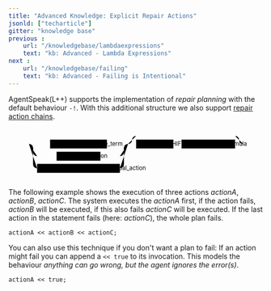 ```yaml
---
title: "Advanced Knowledge: Explicit Repair Actions"
jsonld: ["techarticle"]
gitter: "knowledge base"
previous :
    url: "/knowledgebase/lambdaexpressions"
    text: "kb: Advanced - Lambda Expressions"
next :
    url: "/knowledgebase/failing"
    text: "kb: Advanced - Failing is Intentional"
---
```


AgentSpeak(L++) supports the implementation of _repair planning_ with the default behaviour ```-!```. With this additional structure we also support [repair action chains](http://lightjason.github.io/AgentSpeak/rrd-output/html/org/lightjason/agentspeak/grammar/Agent.g4/index.htm#503f34271b101269197f766a6b90e4a9).

<!--more-->

<svg class="railroad-diagram" viewBox="0 0 628 131" height="120pt" id="svg_503f34271b101269197f766a6b90e4a9"><path d="M20 30v20m10-20v20M20 40h20.5m-.5 0h10m0 0h20" transform="translate(.5 .5)"/><g class="non-terminal" transform="translate(.5 .5)"><path d="M70 40h32m140 0h32M102 29h140v22H102z"/><a xmlns:xlink="http://www.w3.org/1999/xlink" xlink:href="https://lightjason.github.io/AgentSpeak/rrd-output/html/org/lightjason/agentspeak/grammar/Agent.g4/index.htm#42600adc6af2349e9c1da893ee2ec08d"><text x="172" y="44">executable_term</text></a></g><path d="M274 40h20M50 40a10 10 0 0 1 10 10v10a10 10 0 0 0 10 10" transform="translate(.5 .5)"/><g class="non-terminal" transform="translate(.5 .5)"><path d="M70 70h48m108 0h48M118 59h108v22H118z"/><a xmlns:xlink="http://www.w3.org/1999/xlink" xlink:href="https://lightjason.github.io/AgentSpeak/rrd-output/html/org/lightjason/agentspeak/grammar/Agent.g4/index.htm#163e59b1504a89d48bda077b55007abc"><text x="172" y="74">test_action</text></a></g><path d="M274 70a10 10 0 0 0 10-10V50a10 10 0 0 1 10-10M50 40a10 10 0 0 1 10 10v40a10 10 0 0 0 10 10" transform="translate(.5 .5)"/><g class="non-terminal" transform="translate(.5 .5)"><path d="M70 89h204v22H70z"/><a xmlns:xlink="http://www.w3.org/1999/xlink" xlink:href="https://lightjason.github.io/AgentSpeak/rrd-output/html/org/lightjason/agentspeak/grammar/Agent.g4/index.htm#a6ff3b47279b01ca106287f45227661c"><text x="172" y="104">achievement_goal_action</text></a></g><path d="M274 100a10 10 0 0 0 10-10V50a10 10 0 0 1 10-10m0 0a10 10 0 0 0 10-10 10 10 0 0 1 10-10m0 0h244m0 0a10 10 0 0 1 10 10 10 10 0 0 0 10 10m-284 0h20m244 0" transform="translate(.5 .5)"/><g class="non-terminal" transform="translate(.5 .5)"><path d="M314 29h92v22h-92z"/><a xmlns:xlink="http://www.w3.org/1999/xlink" xlink:href="https://lightjason.github.io/AgentSpeak/rrd-output/html/org/lightjason/agentspeak/grammar/Agent.g4/index.htm#60cf3b0028df9d050ee4c038c45c66d"><text x="360" y="44">LEFTSHIFT</text></a></g><path d="M406 40h10m0 0h10" transform="translate(.5 .5)"/><g class="non-terminal" transform="translate(.5 .5)"><path d="M426 29h132v22H426z"/><a xmlns:xlink="http://www.w3.org/1999/xlink" xlink:href="https://lightjason.github.io/AgentSpeak/rrd-output/html/org/lightjason/agentspeak/grammar/Agent.g4/index.htm#503f34271b101269197f766a6b90e4a9"><text x="492" y="44">repair_formula</text></a></g><path d="M558 40h20m0 0h10m0 0h20m-10-10v20m10-20v20" transform="translate(.5 .5)"/></svg>

The following example shows the execution of three actions _actionA_, _actionB_, _actionC_. The system executes the _actionA_ first, if the action fails, _actionB_ will be executed, if this also fails _actionC_ will be executed. If the last action in the statement fails (here: _actionC_), the whole plan fails.

<!-- htmlmin:ignore -->
<pre data-language="AgentSpeak(L++)"><code class="language-agentspeak">actionA << actionB << actionC;
</code></pre>
<!-- htmlmin:ignore -->

You can also use this technique if you don't want a plan to fail: If an action might fail you can append a ```<< true``` to its invocation. This models the behaviour _anything can go wrong, but the agent ignores the error(s)_.
<!-- htmlmin:ignore --><pre data-language="AgentSpeak(L++)"><code class="language-agentspeak">actionA << true;
</code></pre><!-- htmlmin:ignore -->
